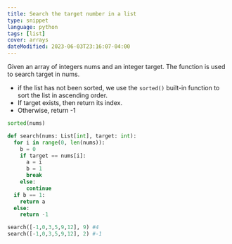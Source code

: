 ```yaml
---
title: Search the target number in a list
type: snippet
language: python
tags: [list]
cover: arrays
dateModified: 2023-06-03T23:16:07-04:00
---
```


Given an array of integers nums and an integer target. The function is used to search target in nums.  

- if the list has not been sorted, we use the `sorted()` built-in function to sort the list in ascending order.
- If target exists, then return its index.
- Otherwise, return -1

```py
sorted(nums)
```

```py
def search(nums: List[int], target: int):
  for i in range(0, len(nums)):
    b = 0
    if target == nums[i]:
      a = i
      b = 1
      break
    else:
      continue
  if b == 1:
    return a
  else: 
    return -1
```

```py
search([-1,0,3,5,9,12], 9) #4
search([-1,0,3,5,9,12], 2) #-1
```